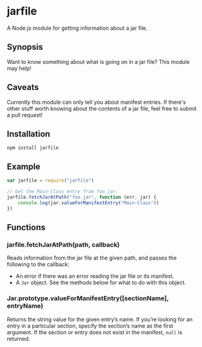 jarfile
=======

A Node.js module for getting information about a jar file.


Synopsis
--------

Want to know something about what is going on in a jar file? This module may help!


Caveats
-------

Currently this module can only tell you about manifest entries. If there's other stuff worth knowing about the contents of a jar file, feel free to submit a pull request!


Installation
------------

```shell
npm install jarfile
```

Example
-------

```javascript
var jarfile = require("jarfile")

// Get the Main-Class entry from foo.jar.
jarfile.fetchJarAtPath("foo.jar", function (err, jar) {
    console.log(jar.valueForManifestEntry("Main-Class"))
})
```

Functions
---------

### jarfile.fetchJarAtPath(path, callback)

Reads information from the jar file at the given path, and passes the following to the callback:

  * An error if there was an error reading the jar file or its manifest.
  * A `Jar` object. See the methods below for what to do with this object.


### Jar.prototype.valueForManifestEntry([sectionName], entryName)

Returns the string value for the given entry’s name. If you’re looking for an entry in a particular section, specify the section’s name as the first argument. If the section or entry does not exist in the manifest, `null` is returned.
